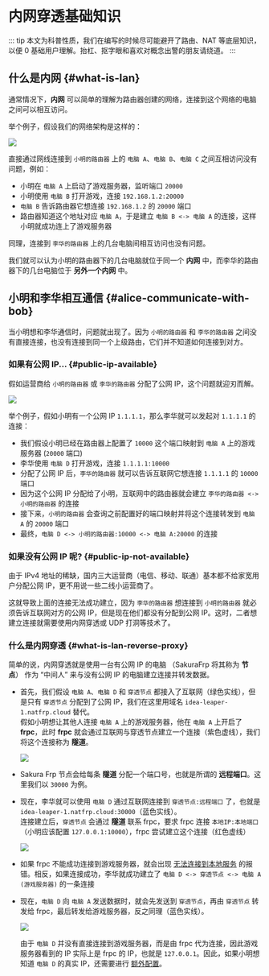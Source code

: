 # 内网穿透基础知识

::: tip
本文为科普性质，我们在编写的时候尽可能避开了路由、NAT 等底层知识，以便 0 基础用户理解。抬杠、抠字眼和喜欢对概念出警的朋友请绕道。
:::

## 什么是内网 {#what-is-lan}

通常情况下，**内网** 可以简单的理解为路由器创建的网络，连接到这个网络的电脑之间可以相互访问。

举个例子，假设我们的网络架构是这样的：

![](./_images/basics-1.svg)

直接通过网线连接到 `小明的路由器` 上的 `电脑 A`、`电脑 B`、`电脑 C` 之间互相访问没有问题，例如：

- 小明在 `电脑 A` 上启动了游戏服务器，监听端口 `20000`
- 小明使用 `电脑 B` 打开游戏，连接 `192.168.1.2:20000`
- `电脑 B` 告诉路由器它想连接 `192.168.1.2` 的 `20000` 端口
- 路由器知道这个地址对应 `电脑 A`，于是建立 `电脑 B <-> 电脑 A` 的连接，这样小明就成功连上了游戏服务器

同理，连接到 `李华的路由器` 上的几台电脑间相互访问也没有问题。

我们就可以认为小明的路由器下的几台电脑就位于同一个 **内网** 中，而李华的路由器下的几台电脑位于 **另外一个内网** 中。

## 小明和李华相互通信 {#alice-communicate-with-bob}

当小明想和李华通信时，问题就出现了。因为 `小明的路由器` 和 `李华的路由器` 之间没有直接连接，也没有连接到同一个上级路由，它们并不知道如何连接到对方。

### 如果有公网 IP... {#public-ip-available}

假如运营商给 `小明的路由器` 或 `李华的路由器` 分配了公网 IP，这个问题就迎刃而解。

![](./_images/basics-2.svg)

举个例子，假如小明有一个公网 IP `1.1.1.1`，那么李华就可以发起对 `1.1.1.1` 的连接：

- 我们假设小明已经在路由器上配置了 `10000` 这个端口映射到 `电脑 A` 上的游戏服务器 (`20000` 端口)
- 李华使用 `电脑 D` 打开游戏，连接 `1.1.1.1:10000`
- 分配了公网 IP 后，`李华的路由器` 就可以告诉互联网它想连接 `1.1.1.1` 的 `10000` 端口
- 因为这个公网 IP 分配给了小明，互联网中的路由器就会建立 `李华的路由器 <-> 小明的路由器` 的连接
- 接下来，`小明的路由器` 会查询之前配置好的端口映射并将这个连接转发到 `电脑 A` 的 `20000` 端口
- 最终，`电脑 D <-> 小明的路由器:10000 <-> 电脑 A:20000` 的连接

### 如果没有公网 IP 呢? {#public-ip-not-available}

由于 IPv4 地址的稀缺，国内三大运营商（电信、移动、联通）基本都不给家宽用户分配公网 IP，更不用说一些二线小运营商了。

这就导致上面的连接无法成功建立，因为 `李华的路由器` 想连接到 `小明的路由器` 就必须告诉互联网对方的公网 IP，但是现在他们都没有分配到公网 IP。这时，二者想建立连接就需要使用内网穿透或 UDP 打洞等技术了。

### 什么是内网穿透 {#what-is-lan-reverse-proxy}

简单的说，内网穿透就是使用一台有公网 IP 的电脑 （SakuraFrp 将其称为 **节点**） 作为 “中间人” 来与没有公网 IP 的电脑建立连接并转发数据。

- 首先，我们假设 `电脑 A`、`电脑 D` 和 `穿透节点` 都接入了互联网（绿色实线），但是只有 `穿透节点` 分配到了公网 IP，我们在这里用域名 `idea-leaper-1.natfrp.cloud` 替代。  
   假如小明想让其他人连接 `电脑 A` 上的游戏服务器，他在 `电脑 A` 上开启了 **frpc**，此时 **frpc** 就会通过互联网与穿透节点建立一个连接（紫色虚线），我们将这个连接称为 **隧道**。

   ![](./_images/basics-3.svg)

- Sakura Frp 节点会给每条 **隧道** 分配一个端口号，也就是所谓的 **远程端口**。这里我们以 `30000` 为例。

- 现在，李华就可以使用 `电脑 D` 通过互联网连接到 `穿透节点:远程端口` 了，也就是 `idea-leaper-1.natfrp.cloud:30000`（蓝色实线）。  
   连接建立后，`穿透节点` 会通过 **隧道** 联系 frpc，要求 frpc 连接 `本地IP:本地端口`（小明应该配置 `127.0.0.1:10000`），frpc 尝试建立这个连接（红色虚线）

   ![](./_images/basics-4.svg)

- 如果 frpc 不能成功连接到游戏服务器，就会出现 [无法连接到本地服务](/faq/client-error#connect-to-local-service-error) 的报错。相反，如果连接成功，李华就成功建立了 `电脑 D <-> 穿透节点 <-> 电脑 A (游戏服务器)` 的一条连接

- 现在，`电脑 D` 向 `电脑 A` 发送数据时，就会先发送到 `穿透节点`，再由 `穿透节点` 转发给 frpc，最后转发给游戏服务器，反之同理（蓝色实线）。

   ![](./_images/basics-5.svg)

   由于 `电脑 D` 并没有直接连接到游戏服务器，而是由 frpc 代为连接，因此游戏服务器看到的 IP 实际上是 frpc 的 IP，也就是 `127.0.0.1`。因此，如果小明想知道 `电脑 D` 的真实 IP，还需要进行 [额外配置](/bestpractice/realip)。
